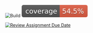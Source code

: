 ![Build](https://github.com/BME-MIT-IET/iet-hf-2023-minek/actions/workflows/gradle.yml/badge.svg) 
![Coverage](.github/badges/jacoco.svg)



[![Review Assignment Due Date](https://classroom.github.com/assets/deadline-readme-button-24ddc0f5d75046c5622901739e7c5dd533143b0c8e959d652212380cedb1ea36.svg)](https://classroom.github.com/a/coREwzrI)

